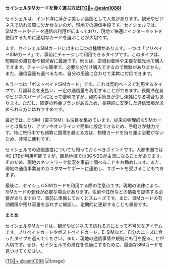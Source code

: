 **セイシェルSIMカードを賢く選ぶ方法[[TG💪+ @esim1088](https://t.me/s/esim1088)]**

セイシェルは、インド洋に浮かぶ美しい島国として人気があります。観光やビジネスで訪れる際に欠かせないのが、現地での通信手段です。セイシェルでは、SIMカードやデータ通信の利用が広まっており、現地で快適にインターネットを使用するために適切なカードを選ぶことが大切です。

まず、セイシェルSIMカードには主に二つの種類があります。一つは「プリペイドSIMカード」で、事前にチャージして利用できるタイプです。このタイプは、短期間の滞在者や観光客に最適です。例えば、空港到着時や主要な観光地で購入できます。チャージも簡単で、必要な分だけ購入できるので無駄がありません。また、通信容量も選べるため、自分の用途に合わせて柔軟に対応できます。

もう一つは「ポストペイドSIMカード」です。これは契約ベースで利用するタイプで、月額料金を支払い、一定の通信量を利用することができます。長期滞在者やビジネスパーソンにとって便利ですが、契約手続きが少し煩雑になる場合もあります。ただし、固定の料金プランがあるため、長期的に安定した通信環境が求められる方にはおすすめです。

最近では、E-SIM（電子SIM）も注目を集めています。従来の物理的なSIMカードとは異なり、アプリやオンラインで簡単に設定できるため、手軽さが魅力です。特に旅行中でも頻繁に国境を越える方は、物理カードを持ち運ぶ必要がないため、非常に便利です。

セイシェルでの通信速度についても知っておくべきポイントです。大都市圏では4G LTEが利用可能ですが、離島地域では3Gや2Gが主流になることがあります。そのため、現地のネットワーク状況を事前に調べることをお勧めします。また、現地の通信事業者のカスタマーサポートに連絡し、サポートを受けることもできます。

最後に、セイシェルSIMカードを利用する際の注意点です。現地の法律により、SIMカードの登録が必要な場合があります。名前や住所などの情報を提供する必要がありますので、事前に準備しておくとスムーズです。また、SIMカードの有効期限や残り容量を忘れずに確認し、定期的に更新することも重要です。

**まとめ**

セイシェルSIMカードは、観光やビジネスで訪れる方にとって不可欠なアイテムです。プリペイドカードやポストペイドカード、E-SIMなど、自分のニーズに合ったタイプを選んでください。また、現地の通信事情や規制にも目を配ることが大切です。ぜひ、セイシェルでの滞在を快適にするために、最適なSIMカードを見つけてください。

[[TG💪+ @esim1088](https://t.me/s/esim1088) ![Image](https://i.postimg.cc/Y0z9fWf4/image.png)]